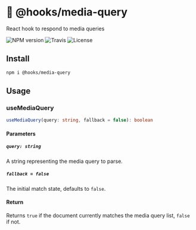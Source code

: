 # 🎒 @hooks/media-query

React hook to respond to media queries

![NPM version](https://img.shields.io/npm/v/@hooks/media-query?style=flat-square)
![Travis](https://img.shields.io/travis/com/simmo/hooks?style=flat-square)
![License](https://img.shields.io/npm/l/@hooks/media-query?style=flat-square)

## Install

```bash
npm i @hooks/media-query
```

## Usage

### useMediaQuery

```ts
useMediaQuery(query: string, fallback = false): boolean
```

#### Parameters

##### `query: string`

A string representing the media query to parse.

##### `fallback = false`

The initial match state, defaults to `false`.

#### Return

Returns `true` if the document currently matches the media query list, `false` if not.
